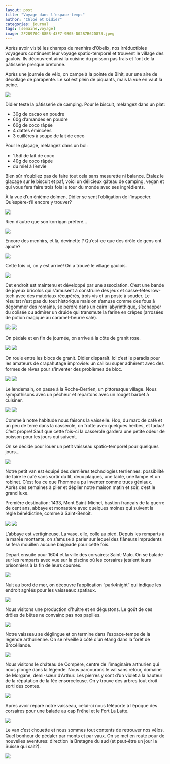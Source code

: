 ```yaml
---
layout: post
title: "Voyage dans l’espace-temps"
author: "Chloé et Didier"
categories: journal
tags: [semaine,voyage]
image: 2F28970C-88EB-43F7-9B05-D02B7B62D873.jpeg
---
```


Après avoir visité les champs de menhirs d’Obelix, nos irréductibles voyageurs continuent leur voyage spatio-temporel et trouvent le village des gaulois. Ils découvrent ainsi la cuisine du poisson pas frais et font de la pâtisserie presque bretonne.

Après une journée de vélo, on campe à la pointe de Bihit, sur une aire de décollage de parapente. Le sol est plein de piquants, mais la vue en vaut la peine.

<img src="/assets/img/897C493C-84AF-49B2-B836-2C62FD362E73.jpeg">

Didier teste la pâtisserie de camping. Pour le biscuit, mélangez dans un plat:
 * 30g de cacao en poudre
 * 60g d’amandes en poudre
 * 60g de coco râpée
 * 4 dattes émincées
 * 3 cuillères à soupe de lait de coco

Pour le glaçage, mélangez dans un bol:
 * 1.5dl de lait de coco
 * 40g de coco râpée
 * du miel à l’envie

Bien sûr n’oubliez pas de faire tout cela sans mesurette ni balance. Étalez le glaçage sur le biscuit et paf, voici un délicieux gâteau de camping, vegan et qui vous fera faire trois fois le tour du monde avec ses ingrédients.

À la vue d’un énième dolmen, Didier se sent l’obligation de l’inspecter. Qu’espère-t’il encore y trouver?

<img src="/assets/img/E02EC355-A42C-41F1-814D-FC9C9ED4741F.jpeg">

Rien d’autre que son korrigan préféré...

<img src="/assets/img/1B402F22-E1B1-4687-B501-52FC95C2C573.jpeg">

Encore des menhirs, et là, devinette ? Qu’est-ce que des drôle de gens ont ajouté?

<img src="/assets/img/2ECE7E33-6F8C-4753-AAAD-CCCBB5187585.jpeg">

Cette fois ci, on y est arrivé! On a trouvé le village gaulois.

<img src="/assets/img/7FFEB725-DD35-49CA-A613-1DD5149BDBDD.jpeg">

Cet endroit est maintenu et développé par une association. C’est une bande de joyeux bricolos qui s’amusent à construire des jeux et casse-têtes low-tech avec des matériaux récupérés, trois vis et un poste à souder. Le résultat n’est pas du tout historique mais on s’amuse comme des fous à dégommer des romains, se perdre dans un cairn labyrinthique, s’échapper du colisée ou admirer un druide qui transmute la farine en crêpes (arrosées de potion magique au caramel-beurre salé).

<img src="/assets/img/3CD56CA4-0ACA-4D75-B473-7104D52277D5.jpeg">

<img src="/assets/img/DBF04729-D765-4D70-9491-43FBB86C3623.jpeg">

On pédale et en fin de journée, on arrive à la côte de granit rose.

<img src="/assets/img/67130A8D-42A1-4058-BFD3-65C8BC0688A2.jpeg">

<img src="/assets/img/D0E1D54B-5D4B-45F6-BE15-071D88F598B4.jpeg">

On roule entre les blocs de granit. Didier disparaît. Ici c’est le paradis pour les amateurs de crapahutage improvisé: un caillou super adhérent avec des formes de rêves pour s’inventer des problèmes de bloc.

<img src="/assets/img/981FFA27-8407-4D5F-9607-4A38637492F0.jpeg">


<img src="/assets/img/E577E8E1-D0F5-49F7-8756-EE433ECA1B0D.jpeg">

Le lendemain, on passe à la Roche-Derrien, un pittoresque village. Nous sympathisons avec un pêcheur et repartons avec un rouget barbet à cuisiner. 

<img src="/assets/img/63D37600-4671-4DB8-9069-195570C1EA33.jpeg ">

<img src="/assets/img/7157F61E-EB80-433C-A742-9409EE080A36.jpeg">

Comme à notre habitude nous faisons la vaisselle. Hop, du marc de café et un peu de terre dans la casserole, on frotte avec quelques herbes, et tadaa! C’est propre!
Sauf que cette fois-ci la casserole gardera une petite odeur de poisson pour les jours qui suivent.

On se décide pour louer un petit vaisseau spatio-temporel pour quelques jours...

<img src="/assets/img/070E657B-E36B-457D-84C6-889FB0F254D4.jpeg">

Notre petit van est équipé des dernières technologies terriennes: possibilité de faire le café sans sortir du lit, deux plaques, une table, une lampe et un robinet. C’est fou ce que l’homme a pu inventer comme trucs géniaux. Après des semaines à plier et déplier notre maison matin et soir, c’est le grand luxe. 

Première destination: 1433, Mont Saint-Michel, bastion français de la guerre de cent ans, abbaye et monastère avec quelques moines qui suivent la règle bénédictine, comme à Saint-Benoît.

<img src="/assets/img/7DA03E9E-3EF4-4AC2-9736-DBDD7A6D2C95.jpeg">

<img src="/assets/img/60A21A4A-E442-43C6-9FE2-AFDB46F9F5D8.jpeg">

L’abbaye est vertigineuse. La vase, elle, colle au pied. Depuis les remparts à la marée montante, on s’amuse à parier sur lequel des flâneurs imprudents se fera mouiller: aucune baignade pour cette fois.

Départ ensuite pour 1604 et la ville des corsaires: Saint-Malo. On se balade sur les remparts avec vue sur la piscine où les corsaires jetaient leurs prisonniers à la fin de leurs courses.

<img src="/assets/img/1C0BBC36-EAB6-44B4-B31B-F5494077751B.jpeg">

Nuit au bord de mer, on découvre l’application “park4night” qui indique les endroit agréés pour les vaisseaux spatiaux.

<img src="/assets/img/29E40C67-C42E-4A89-8B8D-7833167C31EF.jpeg">

Nous visitons une production d’huître et en dégustons. Le goût de ces drôles de bêtes ne convainc pas nos papilles.

<img src="/assets/img/FB0B2463-E0FB-4D5A-9247-43442ED927B9.jpeg">

Notre vaisseau se déglingue et on termine dans l’espace-temps de la légende arthurienne. On se réveille à côté d’un étang dans la forêt de Brocéliande.

<img src="/assets/img/987D252F-D027-4C6A-9256-409DEEB0179B.jpeg">

Nous visitons le château de Compère, centre de l’imaginaire arthurien qui nous plonge dans la légende. Nous parcourons le val sans retour, domaine de Morgane, demi-sœur d’Arthur. Les pierres y sont d’un violet à la hauteur de la réputation de la fée ensorceleuse. On y trouve des arbres tout droit sorti des contes.

<img src="/assets/img/C575E10C-0BB9-482B-9A23-5609186DDEC4.jpeg">

Après avoir réparé notre vaisseau, celui-ci nous téléporte à l’époque des corsaires pour une balade au cap Fréhel et le Fort La Latte.

<img src="/assets/img/2001D69F-E255-44D4-9A4D-D0F281ABEACC.jpeg">

Le van c’est chouette et nous sommes tout contents de retrouver nos vélos. Quel bonheur de pédaler par monts et par vaux. On se met en route pour de nouvelles aventures: direction la Bretagne du sud (et peut-être un jour la Suisse qui sait?). 

<img src="/assets/img/703A0839-76C6-4CF9-A6F6-646BE0D733D1.jpeg">
